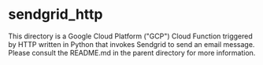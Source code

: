 # sendgrid_http

This directory is a Google Cloud Platform ("GCP") Cloud Function triggered by HTTP written in Python that invokes Sendgrid to send an email message.  Please consult the README.md in the parent directory for more information.
